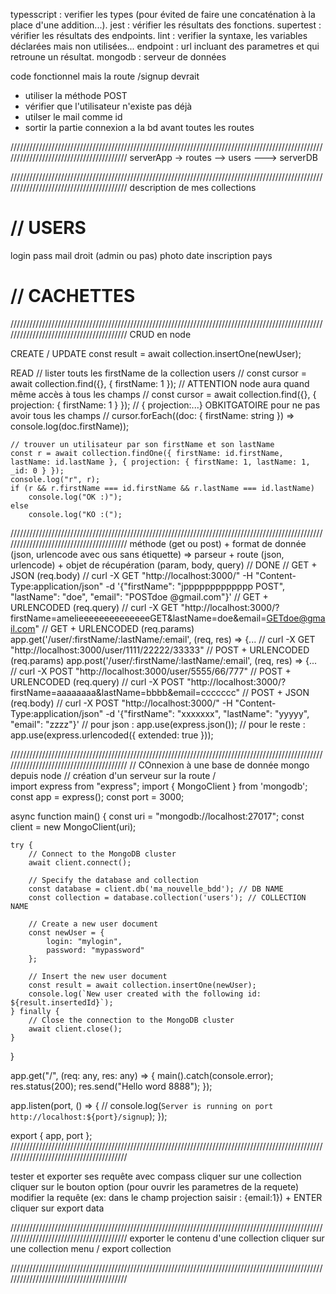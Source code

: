 typesscript : verifier les types (pour évited de faire une concaténation à la place d'une addition...).
jest : vérifier les résultats des fonctions.
supertest : vérifier les résultats des endpoints.
lint : verifier la syntaxe, les variables déclarées mais non utilisées...
endpoint : url incluant des parametres et qui retroune un résultat.
mongodb : serveur de données

code fonctionnel mais la route /signup devrait

- utiliser la méthode POST
- vérifier que l'utilisateur n'existe pas déjà
- utilser le mail comme id
- sortir la partie connexion a la bd avant toutes les routes

////////////////////////////////////////////////////////////////////////////////////////////////////////////////////////////////////////
serverApp
-> routes
--> users
---> serverDB

////////////////////////////////////////////////////////////////////////////////////////////////////////////////////////////////////////
description de mes collections

# // USERS

login
pass
mail
droit (admin ou pas)
photo
date inscription
pays

# // CACHETTES

////////////////////////////////////////////////////////////////////////////////////////////////////////////////////////////////////////
CRUD en node

CREATE / UPDATE
const result = await collection.insertOne(newUser);

READ
// lister touts les firstName de la collection users
// const cursor = await collection.find({}, { firstName: 1 }); // ATTENTION node aura quand même accès à tous les champs
// const cursor = await collection.find({}, { projection: { firstName: 1 } }); // { projection:...} OBKITGATOIRE pour ne pas avoir tous les champs
// cursor.forEach((doc: { firstName: string }) => console.log(doc.firstName));

    // trouver un utilisateur par son firstName et son lastName
    const r = await collection.findOne({ firstName: id.firstName, lastName: id.lastName }, { projection: { firstName: 1, lastName: 1, _id: 0 } });
    console.log("r", r);
    if (r && r.firstName === id.firstName && r.lastName === id.lastName)
        console.log("OK :)");
    else
        console.log("KO :(");

////////////////////////////////////////////////////////////////////////////////////////////////////////////////////////////////////////
méthode (get ou post) + format de donnée (json, urlencode avec ous sans étiquette)
=> parseur + route (json, urlencode) + objet de récupération (param, body, query)
// DONE
// GET + JSON (req.body)
// curl -X GET "http://localhost:3000/" -H "Content-Type:application/json" -d '{"firstName": "jppppppppppppp POST", "lastName": "doe", "email": "POSTdoe @gmail.com"}'
// GET + URLENCODED (req.query)
// curl -X GET "http://localhost:3000/?firstName=amelieeeeeeeeeeeeeeGET&lastName=doe&email=GETdoe@gmail.com"
// GET + URLENCODED (req.params) app.get('/user/:firstName/:lastName/:email', (req, res) => {...
// curl -X GET "http://localhost:3000/user/1111/22222/33333"
// POST + URLENCODED (req.params) app.post('/user/:firstName/:lastName/:email', (req, res) => {...
// curl -X POST "http://localhost:3000/user/5555/66/777"
// POST + URLENCODED (req.query)
// curl -X POST "http://localhost:3000/?firstName=aaaaaaaa&lastName=bbbb&email=ccccccc"
// POST + JSON (req.body)
// curl -X POST "http://localhost:3000/" -H "Content-Type:application/json" -d '{"firstName": "xxxxxxx", "lastName": "yyyyy", "email": "zzzz"}'
// pour json : app.use(express.json());
// pour le reste : app.use(express.urlencoded({ extended: true }));

////////////////////////////////////////////////////////////////////////////////////////////////////////////////////////////////////////
// COnnexion à une base de donnée mongo depuis node
// création d'un serveur sur la route /  
import express from "express";
import { MongoClient } from 'mongodb';
const app = express();
const port = 3000;

async function main() {
const uri = "mongodb://localhost:27017";
const client = new MongoClient(uri);

    try {
        // Connect to the MongoDB cluster
        await client.connect();

        // Specify the database and collection
        const database = client.db('ma_nouvelle_bdd'); // DB NAME
        const collection = database.collection('users'); // COLLECTION NAME

        // Create a new user document
        const newUser = {
            login: "mylogin",
            password: "mypassword"
        };

        // Insert the new user document
        const result = await collection.insertOne(newUser);
        console.log(`New user created with the following id: ${result.insertedId}`);
    } finally {
        // Close the connection to the MongoDB cluster
        await client.close();
    }

}

app.get("/", (req: any, res: any) => {
main().catch(console.error);
res.status(200);
res.send("Hello word 8888");
});

app.listen(port, () => {
// console.log(`Server is running on port http://localhost:${port}/signup`);
});

export { app, port };
////////////////////////////////////////////////////////////////////////////////////////////////////////////////////////////////////////

tester et exporter ses requête avec compass
cliquer sur une collection
cliquer sur le bouton option (pour ouvrir les parametres de la requete)
modifier la requête (ex: dans le champ projection saisir : {email:1}) + ENTER
cliquer sur export data

////////////////////////////////////////////////////////////////////////////////////////////////////////////////////////////////////////
exporter le contenu d'une collection
cliquer sur une collection
menu / export collection

////////////////////////////////////////////////////////////////////////////////////////////////////////////////////////////////////////
